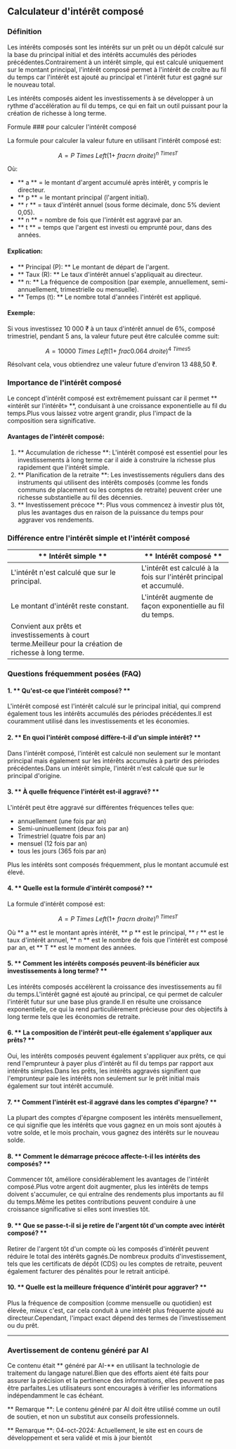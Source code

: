 ## Calculateur d'intérêt composé

### Définition

Les intérêts composés sont les intérêts sur un prêt ou un dépôt calculé sur la base du principal initial et des intérêts accumulés des périodes précédentes.Contrairement à un intérêt simple, qui est calculé uniquement sur le montant principal, l'intérêt composé permet à l'intérêt de croître au fil du temps car l'intérêt est ajouté au principal et l'intérêt futur est gagné sur le nouveau total.

Les intérêts composés aident les investissements à se développer à un rythme d'accélération au fil du temps, ce qui en fait un outil puissant pour la création de richesse à long terme.

Formule ### pour calculer l'intérêt composé

La formule pour calculer la valeur future en utilisant l'intérêt composé est:

$$
A = P \ Times \ Left (1 + \ frac {r} {n} \ droite) ^ {n \ Times T}
$$

Où:
- ** a ** = le montant d'argent accumulé après intérêt, y compris le directeur.
- ** p ** = le montant principal (l'argent initial).
- ** r ** = taux d'intérêt annuel (sous forme décimale, donc 5% devient 0,05).
- ** n ** = nombre de fois que l'intérêt est aggravé par an.
- ** t ** = temps que l'argent est investi ou emprunté pour, dans des années.

#### Explication:
- ** Principal (P): ** Le montant de départ de l'argent.
- ** Taux (R): ** Le taux d'intérêt annuel s'appliquait au directeur.
- ** n: ** La fréquence de composition (par exemple, annuellement, semi-annuellement, trimestrielle ou mensuelle).
- ** Temps (t): ** Le nombre total d'années l'intérêt est appliqué.

#### Exemple:

Si vous investissez 10 000 ₹ à un taux d'intérêt annuel de 6%, composé trimestriel, pendant 5 ans, la valeur future peut être calculée comme suit:

$$
A = 10000 \ Times \ Left (1 + \ frac {0.06} {4} \ droite) ^ {4 \ Times 5}
$$

Résolvant cela, vous obtiendrez une valeur future d'environ 13 488,50 ₹.

### Importance de l'intérêt composé

Le concept d'intérêt composé est extrêmement puissant car il permet ** «intérêt sur l'intérêt» **, conduisant à une croissance exponentielle au fil du temps.Plus vous laissez votre argent grandir, plus l'impact de la composition sera significative.

#### Avantages de l'intérêt composé:
1. ** Accumulation de richesse **: L'intérêt composé est essentiel pour les investissements à long terme car il aide à construire la richesse plus rapidement que l'intérêt simple.
2. ** Planification de la retraite **: Les investissements réguliers dans des instruments qui utilisent des intérêts composés (comme les fonds communs de placement ou les comptes de retraite) peuvent créer une richesse substantielle au fil des décennies.
3. ** Investissement précoce **: Plus vous commencez à investir plus tôt, plus les avantages dus en raison de la puissance du temps pour aggraver vos rendements.

### Différence entre l'intérêt simple et l'intérêt composé

|** Intérêt simple ** |** Intérêt composé ** |
| ----------------------------------------------- | ------------------------------------------------ |
|L'intérêt n'est calculé que sur le principal.|L'intérêt est calculé à la fois sur l'intérêt principal et accumulé.|
|Le montant d'intérêt reste constant.|L'intérêt augmente de façon exponentielle au fil du temps.|
|Convient aux prêts et investissements à court terme.Meilleur pour la création de richesse à long terme.|

### Questions fréquemment posées (FAQ)

#### 1. ** Qu'est-ce que l'intérêt composé? **
L'intérêt composé est l'intérêt calculé sur le principal initial, qui comprend également tous les intérêts accumulés des périodes précédentes.Il est couramment utilisé dans les investissements et les économies.

#### 2. ** En quoi l'intérêt composé diffère-t-il d'un simple intérêt? **
Dans l'intérêt composé, l'intérêt est calculé non seulement sur le montant principal mais également sur les intérêts accumulés à partir des périodes précédentes.Dans un intérêt simple, l'intérêt n'est calculé que sur le principal d'origine.

#### 3. ** À quelle fréquence l'intérêt est-il aggravé? **
L'intérêt peut être aggravé sur différentes fréquences telles que:
- annuellement (une fois par an)
- Semi-uninuellement (deux fois par an)
- Trimestriel (quatre fois par an)
- mensuel (12 fois par an)
- tous les jours (365 fois par an)

Plus les intérêts sont composés fréquemment, plus le montant accumulé est élevé.

#### 4. ** Quelle est la formule d'intérêt composé? **
La formule d'intérêt composé est:

$$ A = P \ Times \ Left (1 + \ frac {r} {n} \ droite) ^ {n \ Times T}
$$

Où ** a ** est le montant après intérêt, ** p ** est le principal, ** r ** est le taux d'intérêt annuel, ** n ** est le nombre de fois que l'intérêt est composé par an, et ** T ** est le moment des années.

#### 5. ** Comment les intérêts composés peuvent-ils bénéficier aux investissements à long terme? **
Les intérêts composés accélèrent la croissance des investissements au fil du temps.L'intérêt gagné est ajouté au principal, ce qui permet de calculer l'intérêt futur sur une base plus grande.Il en résulte une croissance exponentielle, ce qui la rend particulièrement précieuse pour des objectifs à long terme tels que les économies de retraite.

#### 6. ** La composition de l'intérêt peut-elle également s'appliquer aux prêts? **
Oui, les intérêts composés peuvent également s'appliquer aux prêts, ce qui rend l'emprunteur à payer plus d'intérêt au fil du temps par rapport aux intérêts simples.Dans les prêts, les intérêts aggravés signifient que l'emprunteur paie les intérêts non seulement sur le prêt initial mais également sur tout intérêt accumulé.

#### 7. ** Comment l'intérêt est-il aggravé dans les comptes d'épargne? **
La plupart des comptes d'épargne composent les intérêts mensuellement, ce qui signifie que les intérêts que vous gagnez en un mois sont ajoutés à votre solde, et le mois prochain, vous gagnez des intérêts sur le nouveau solde.

#### 8. ** Comment le démarrage précoce affecte-t-il les intérêts des composés? **
Commencer tôt, améliore considérablement les avantages de l'intérêt composé.Plus votre argent doit augmenter, plus les intérêts de temps doivent s'accumuler, ce qui entraîne des rendements plus importants au fil du temps.Même les petites contributions peuvent conduire à une croissance significative si elles sont investies tôt.

#### 9. ** Que se passe-t-il si je retire de l'argent tôt d'un compte avec intérêt composé? **
Retirer de l'argent tôt d'un compte où les composés d'intérêt peuvent réduire le total des intérêts gagnés.De nombreux produits d'investissement, tels que les certificats de dépôt (CDS) ou les comptes de retraite, peuvent également facturer des pénalités pour le retrait anticipé.

#### 10. ** Quelle est la meilleure fréquence d'intérêt pour aggraver? **
Plus la fréquence de composition (comme mensuelle ou quotidien) est élevée, mieux c'est, car cela conduit à une intérêt plus fréquente ajouté au directeur.Cependant, l'impact exact dépend des termes de l'investissement ou du prêt.

---
### Avertissement de contenu généré par AI

Ce contenu était ** généré par AI-** en utilisant la technologie de traitement du langage naturel.Bien que des efforts aient été faits pour assurer la précision et la pertinence des informations, elles peuvent ne pas être parfaites.Les utilisateurs sont encouragés à vérifier les informations indépendamment le cas échéant.

** Remarque **: Le contenu généré par AI doit être utilisé comme un outil de soutien, et non un substitut aux conseils professionnels.

** Remarque **: 04-oct-2024: Actuellement, le site est en cours de développement et sera validé et mis à jour bientôt
